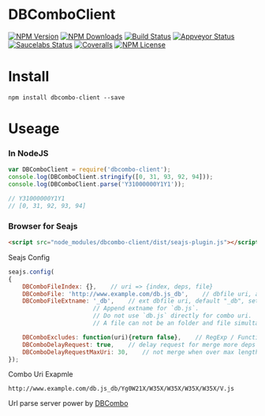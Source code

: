 DBComboClient
==================


[![NPM Version][npm-image]][npm-url]
[![NPM Downloads][downloads-image]][npm-url]
[![Build Status][travis-image]][travis-url]
[![Appveyor Status][appveyor-image]][appveyor-url]
[![Saucelabs Status][saucelabs-image]][saucelabs-url]
[![Coveralls][coveralls-image]][coveralls-url]
[![NPM License][license-image]][npm-url]

# Install
```
npm install dbcombo-client --save
```

# Useage

### In NodeJS

```javascript
var DBComboClient = require('dbcombo-client');
console.log(DBComboClient.stringify([0, 31, 93, 92, 94]));
console.log(DBComboClient.parse('Y31000000Y1Y1'));

// Y31000000Y1Y1
// [0, 31, 92, 93, 94]
```

### Browser for Seajs

```html
<script src="node_modules/dbcombo-client/dist/seajs-plugin.js"></script>
```

Seajs Config

```javascript
seajs.config(
{
    DBComboFileIndex: {},    // uri => {index, deps, file}
    DBComboFile: 'http://www.example.com/db.js_db',    // dbfile uri, append merge key width it
    DBComboFileExtname: '_db',    // ext dbfile uri, default "_db", set false to ignore
                        // Append extname for `db.js`.
                        // Do not use `db.js` directly for combo uri.
                        // A file can not be an folder and file simultaneously.

    DBComboExcludes: function(uri){return false},    // RegExp / Function
    DBComboDelayRequest: true,    // delay request for merge more deps
    DBComboDelayRequestMaxUri: 30,    // not merge when over max length
});
```

Combo Uri Exapmle

```url
http://www.example.com/db.js_db/Yg0W21X/W35X/W35X/W35X/W35X/V.js
```

Url parse server power by [DBCombo](https://github.com/Bacra/node-dbcombo)


[npm-image]: http://img.shields.io/npm/v/dbcombo-client.svg
[downloads-image]: http://img.shields.io/npm/dm/dbcombo-client.svg
[npm-url]: https://www.npmjs.org/package/dbcombo-client
[travis-image]: http://img.shields.io/travis/Bacra/node-dbcombo-client/master.svg?label=linux
[travis-url]: https://travis-ci.org/Bacra/node-dbcombo-client
[appveyor-image]: https://img.shields.io/appveyor/ci/Bacra/node-dbcombo-client/master.svg?label=windows
[appveyor-url]: https://ci.appveyor.com/project/Bacra/node-dbcombo-client
[coveralls-image]: https://img.shields.io/coveralls/Bacra/node-dbcombo-client.svg
[coveralls-url]: https://coveralls.io/github/Bacra/node-dbcombo-client
[license-image]: http://img.shields.io/npm/l/dbcombo-client.svg
[saucelabs-url]: https://saucelabs.com/u/Bacra
[saucelabs-image]: https://saucelabs.com/buildstatus/Bacra

